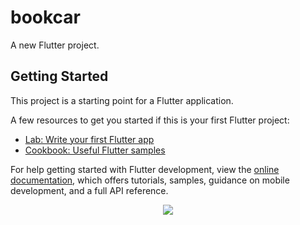 # bookcar

A new Flutter project.

## Getting Started

This project is a starting point for a Flutter application.

A few resources to get you started if this is your first Flutter project:

- [Lab: Write your first Flutter app](https://docs.flutter.dev/get-started/codelab)
- [Cookbook: Useful Flutter samples](https://docs.flutter.dev/cookbook)

For help getting started with Flutter development, view the
[online documentation](https://docs.flutter.dev/), which offers tutorials,
samples, guidance on mobile development, and a full API reference.


<div style="text-align:center"><img src="[...](https://thumbs.dreamstime.com/b/lonely-elephant-against-sunset-beautiful-sun-clouds-savannah-serengeti-national-park-africa-tanzania-artistic-imag-image-106950644.jpg)" /></div>

